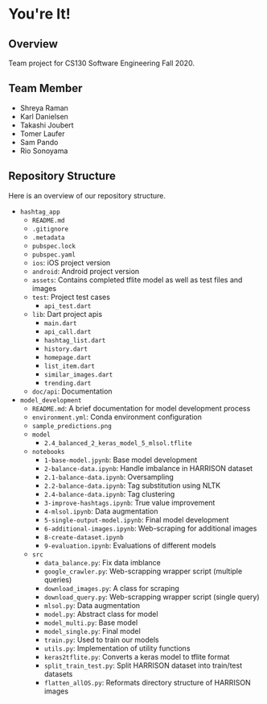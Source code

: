 # You're It!

## Overview
Team project for CS130 Software Engineering Fall 2020.

## Team Member
- Shreya Raman
- Karl Danielsen
- Takashi Joubert
- Tomer Laufer
- Sam Pando
- Rio Sonoyama

## Repository Structure

Here is an overview of our repository structure.
- `hashtag_app`
    - `README.md`
    - `.gitignore`
    - `.metadata`
    - `pubspec.lock`
    - `pubspec.yaml`
    - `ios`: iOS project version
    - `android`: Android project version
    - `assets`: Contains completed tflite model as well as test files and images
    - `test`: Project test cases
        - `api_test.dart`
    - `lib`: Dart project apis
        - `main.dart`
        - `api_call.dart`
        - `hashtag_list.dart`
        - `history.dart`
        - `homepage.dart`
        - `list_item.dart`
        - `similar_images.dart`
        - `trending.dart`
    - `doc/api`: Documentation
- `model_development`
    - `README.md`: A brief documentation for model development process
    - `environment.yml`: Conda environment configuration
    - `sample_predictions.png`
    - `model`
        - `2.4_balanced_2_keras_model_5_mlsol.tflite`
    - `notebooks`
        - `1-base-model.jpynb`: Base model development
        - `2-balance-data.ipynb`: Handle imbalance in HARRISON dataset
        - `2.1-balance-data.ipynb`: Oversampling
        - `2.2-balance-data.ipynb`: Tag substitution using NLTK
        - `2.4-balance-data.ipynb`: Tag clustering
        - `3-improve-hashtags.ipynb`: True value improvement
        - `4-mlsol.ipynb`: Data augmentation
        - `5-single-output-model.ipynb`: Final model development 
        - `6-additional-images.ipynb`: Web-scraping for additional images
        - `8-create-dataset.ipynb`
        - `9-evaluation.ipynb`: Evaluations of different models
    - `src`
        - `data_balance.py`: Fix data imblance
        - `google_crawler.py`: Web-scrapping wrapper script (multiple queries)
        - `download_images.py`: A class for scraping
        - `download_query.py`: Web-scrapping wrapper script (single query)
        - `mlsol.py`: Data augmentation
        - `model.py`: Abstract class for model
        - `model_multi.py`: Base model
        - `model_single.py`: Final model
        - `train.py`: Used to train our models
        - `utils.py`: Implementation of utility functions
        - `keras2tflite.py`: Converts a keras model to tflite format
        - `split_train_test.py`: Split HARRISON dataset into train/test datasets
        - `flatten_allOS.py`: Reformats directory structure of HARRISON images
